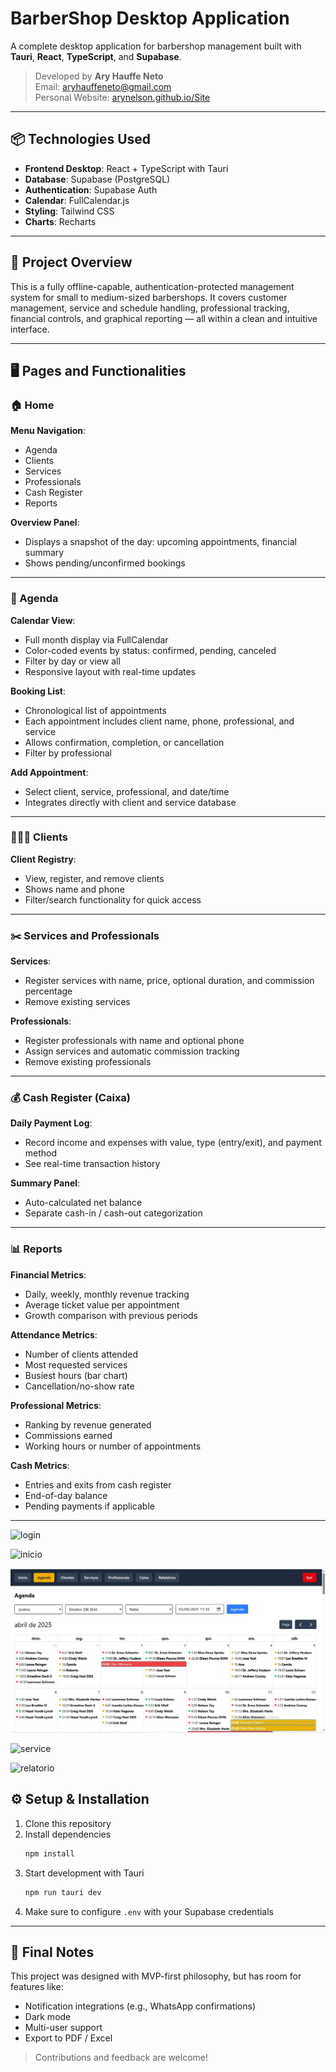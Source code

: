 # BarberShop Desktop Application

A complete desktop application for barbershop management built with **Tauri**, **React**, **TypeScript**, and **Supabase**.

> Developed by **Ary Hauffe Neto**  
> Email: aryhauffeneto@gmail.com  
> Personal Website: [arynelson.github.io/Site](https://arynelson.github.io/Site/)

---

## 📦 Technologies Used

- **Frontend Desktop**: React + TypeScript with Tauri
- **Database**: Supabase (PostgreSQL)
- **Authentication**: Supabase Auth
- **Calendar**: FullCalendar.js
- **Styling**: Tailwind CSS
- **Charts**: Recharts

---

## 🧠 Project Overview

This is a fully offline-capable, authentication-protected management system for small to medium-sized barbershops. It covers customer management, service and schedule handling, professional tracking, financial controls, and graphical reporting — all within a clean and intuitive interface.

---

## 🖥️ Pages and Functionalities

### 🏠 Home
**Menu Navigation**:
- Agenda
- Clients
- Services
- Professionals
- Cash Register
- Reports

**Overview Panel**:
- Displays a snapshot of the day: upcoming appointments, financial summary
- Shows pending/unconfirmed bookings

---

### 📅 Agenda
**Calendar View**:
- Full month display via FullCalendar
- Color-coded events by status: confirmed, pending, canceled
- Filter by day or view all
- Responsive layout with real-time updates

**Booking List**:
- Chronological list of appointments
- Each appointment includes client name, phone, professional, and service
- Allows confirmation, completion, or cancellation
- Filter by professional

**Add Appointment**:
- Select client, service, professional, and date/time
- Integrates directly with client and service database

---

### 🧑‍🤝‍🧑 Clients
**Client Registry**:
- View, register, and remove clients
- Shows name and phone
- Filter/search functionality for quick access

---

### ✂️ Services and Professionals
**Services**:
- Register services with name, price, optional duration, and commission percentage
- Remove existing services

**Professionals**:
- Register professionals with name and optional phone
- Assign services and automatic commission tracking
- Remove existing professionals

---

### 💰 Cash Register (Caixa)
**Daily Payment Log**:
- Record income and expenses with value, type (entry/exit), and payment method
- See real-time transaction history

**Summary Panel**:
- Auto-calculated net balance
- Separate cash-in / cash-out categorization

---

### 📊 Reports
**Financial Metrics**:
- Daily, weekly, monthly revenue tracking
- Average ticket value per appointment
- Growth comparison with previous periods

**Attendance Metrics**:
- Number of clients attended
- Most requested services
- Busiest hours (bar chart)
- Cancellation/no-show rate

**Professional Metrics**:
- Ranking by revenue generated
- Commissions earned
- Working hours or number of appointments

**Cash Metrics**:
- Entries and exits from cash register
- End-of-day balance
- Pending payments if applicable

---

![login](https://github.com/Arynelson/BarberShop/BarberShop/src/assets/print/login.png)

![inicio](https://github.com/Arynelson/BarberShop/tree/main/BarberShop/src/assets/print/inicio.png)

![agenda](https://github.com/Arynelson/BarberShop/blob/main/BarberShop/src/assets/print/agenda.jpeg)

![service](https://github.com/Arynelson/BarberShop/tree/main/BarberShop/src/assets/print/service.png)

![relatorio](https://github.com/Arynelson/BarberShop/tree/main/BarberShop/src/assets/print/relatorio.png)


## ⚙️ Setup & Installation
1. Clone this repository
2. Install dependencies
   ```bash
   npm install
   ```
3. Start development with Tauri
   ```bash
   npm run tauri dev
   ```
4. Make sure to configure `.env` with your Supabase credentials

---

## 📌 Final Notes
This project was designed with MVP-first philosophy, but has room for features like:
- Notification integrations (e.g., WhatsApp confirmations)
- Dark mode
- Multi-user support
- Export to PDF / Excel

> Contributions and feedback are welcome!

